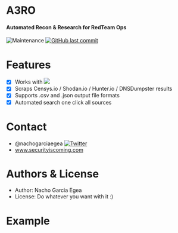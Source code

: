 

# A3RO 

<h4>
 Automated Recon & Research for RedTeam Ops
</h4>

<p align="center">

  
![Maintenance](https://img.shields.io/maintenance/yes/2019.svg?style=flat-square)
[![GitHub last commit](https://img.shields.io/github/last-commit/olafhartong/ATTACKdatamap.svg?style=flat-square)](https://github.com/nachogarciaegea/A3RO/commit/master)
</p>

# Features

* [X] Works with <img src="https://img.shields.io/badge/Python-3-brightgreen.svg?style=plastic">
* [X] Scraps Censys.io / Shodan.io / Hunter.io / DNSDumpster results
* [X] Supports .csv and .json output file formats
* [X] Automated search one click all sources

# Contact
* @nachogarciaegea [![Twitter](https://img.shields.io/twitter/follow/nachogarciaegea.svg?style=social&label=Follow)](https://twitter.com/nachogarciaegea)
* www.securityiscoming.com

# Authors & License
* Author: Nacho Garcia Egea
* License: Do whatever you want with it :)

# Example
